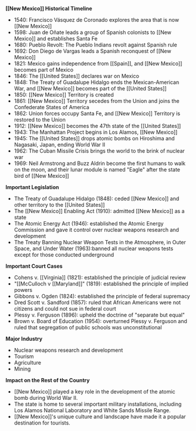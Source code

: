 **[[New Mexico]] Historical Timeline**
- 1540: Francisco Vásquez de Coronado explores the area that is now [[New Mexico]]
- 1598: Juan de Oñate leads a group of Spanish colonists to [[New Mexico]] and establishes Santa Fe
- 1680: Pueblo Revolt: The Pueblo Indians revolt against Spanish rule
- 1692: Don Diego de Vargas leads a Spanish reconquest of [[New Mexico]]
- 1821: Mexico gains independence from [[Spain]], and [[New Mexico]] becomes part of Mexico
- 1846: The [[United States]] declares war on Mexico
- 1848: The Treaty of Guadalupe Hidalgo ends the Mexican-American War, and [[New Mexico]] becomes part of the [[United States]]
- 1850: [[New Mexico]] Territory is created
- 1861: [[New Mexico]] Territory secedes from the Union and joins the Confederate States of America
- 1862: Union forces occupy Santa Fe, and [[New Mexico]] Territory is restored to the Union
- 1912: [[New Mexico]] becomes the 47th state of the [[United States]]
- 1943: The Manhattan Project begins in Los Alamos, [[New Mexico]]
- 1945: The [[United States]] drops atomic bombs on Hiroshima and Nagasaki, Japan, ending World War II
- 1962: The Cuban Missile Crisis brings the world to the brink of nuclear war
- 1969: Neil Armstrong and Buzz Aldrin become the first humans to walk on the moon, and their lunar module is named "Eagle" after the state bird of [[New Mexico]]

**Important Legislation**
- The Treaty of Guadalupe Hidalgo (1848): ceded [[New Mexico]] and other territory to the [[United States]]
- The [[New Mexico]] Enabling Act (1910): admitted [[New Mexico]] as a state
- The Atomic Energy Act (1946): established the Atomic Energy Commission and gave it control over nuclear weapons research and development
- The Treaty Banning Nuclear Weapon Tests in the Atmosphere, in Outer Space, and Under Water (1963):banned all nuclear weapons tests except for those conducted underground

**Important Court Cases**
- Cohens v. [[Virginia]] (1821): established the principle of judicial review
- "[[McCulloch v [[Maryland]]" (1819): established the principle of implied powers
- Gibbons v. Ogden (1824): established the principle of federal supremacy
- Dred Scott v. Sandford (1857): ruled that African Americans were not citizens and could not sue in federal court
- Plessy v. Ferguson (1896): upheld the doctrine of "separate but equal"
- Brown v. Board of Education (1954): overturned Plessy v. Ferguson and ruled that segregation of public schools was unconstitutional

**Major Industry**
- Nuclear weapons research and development
- Tourism
- Agriculture
- Mining

**Impact on the Rest of the Country**
- [[New Mexico]] played a key role in the development of the atomic bomb during World War II.
- The state is home to several important military installations, including Los Alamos National Laboratory and White Sands Missile Range.
- [[New Mexico]]'s unique culture and landscape have made it a popular destination for tourists.